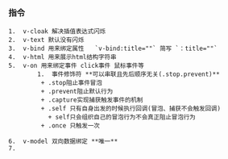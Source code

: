 ### 指令

	1.  v-cloak 解决插值表达式闪烁
   	2.  v-text 默认没有闪烁
   	3.  v-bind 用来绑定属性   `v-bind:title=""` 简写 `：title=""`
   	4.  v-html 用来展示html结构字符串
   	5.  v-on 用来绑定事件 click事件 鼠标事件等
        	1.  事件修饰符 **可以串联且先后顺序无关(.stop.prevent)**
             + .stop阻止事件冒泡
             + .prevent阻止默认行为
             + .capture实现捕获触发事件的机制
             + .self 只有自身出发的时候执行回调(冒泡、捕获不会触发回调) 
               + self只会组织自己的冒泡行为不会真正阻止冒泡行为
             + .once 只触发一次

 	6.  v-model 双向数据绑定 **唯一** 
	7.

